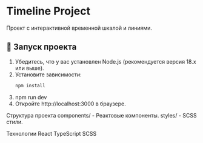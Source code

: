 # Timeline Project

Проект с интерактивной временной шкалой и линиями. 

## 🚀 Запуск проекта

1. Убедитесь, что у вас установлен Node.js (рекомендуется версия 18.x или выше).
2. Установите зависимости:
   ```bash
   npm install

3. npm run dev
4. Откройте http://localhost:3000 в браузере.

Структура проекта
components/ - Реактовые компоненты.
styles/ - SCSS стили.

Технологии
React
TypeScript
SCSS